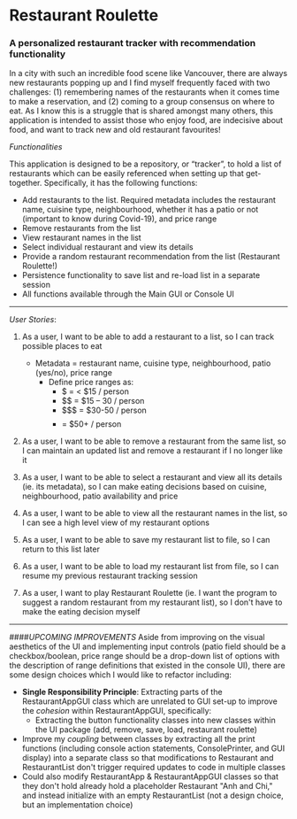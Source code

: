 # Restaurant Roulette

### A personalized restaurant tracker with recommendation functionality

In a city with such an incredible food scene like Vancouver, there are always new restaurants popping up and I find myself frequently faced with two challenges: (1) remembering names of the restaurants when it comes time to make a reservation, and (2) coming to a group consensus on where to eat. As I know this is a struggle that is shared amongst many others, this application is intended to assist those who enjoy food, are indecisive about food, and want to track new and old restaurant favourites!

*Functionalities*

This application is designed to be a repository, or “tracker”, to hold a list of restaurants which can be easily referenced when setting up that get-together. Specifically, it has the following functions:
- Add restaurants to the list. Required metadata includes the restaurant name, cuisine type, neighbourhood, whether it has a patio or not (important to know during Covid-19), and price range
- Remove restaurants from the list
- View restaurant names in the list
- Select individual restaurant and view its details
- Provide a random restaurant recommendation from the list (Restaurant Roulette!)
- Persistence functionality to save list and re-load list in a separate session
- All functions available through the Main GUI or Console UI

***
*User Stories*:
1. As a user, I want to be able to add a restaurant to a list, so I can track possible places to eat
   - Metadata = restaurant name, cuisine type, neighbourhood, patio (yes/no), price range
     - Define price ranges as:
       - $ = < $15 / person 
       - $$ = $15 – 30 / person 
       - $$$ = $30-50 / person 
       - $$$$ = $50+ / person

2. As a user, I want to be able to remove a restaurant from the same list, so I can maintain an updated list and remove a restaurant if I no longer like it
3. As a user, I want to be able to select a restaurant and view all its details (ie. its metadata), so I can make eating decisions based on cuisine, neighbourhood, patio availability and price
4. As a user, I want to be able to view all the restaurant names in the list, so I can see a high level view of my restaurant options
5. As a user, I want to be able to save my restaurant list to file, so I can return to this list later
6. As a user, I want to be able to load my restaurant list from file, so I can resume my previous restaurant tracking session
7. As a user, I want to play Restaurant Roulette (ie. I want the program to suggest a random restaurant from my restaurant list), so I don't have to make the eating decision myself


*****
####*UPCOMING IMPROVEMENTS* 
Aside from improving on the visual aesthetics of the UI and implementing input controls (patio field should be a checkbox/boolean, price range should be a drop-down list of options with the description of range definitions that existed in the console UI), there are some design choices which I would like to refactor including:

- **Single Responsibility Principle**: Extracting parts of the RestaurantAppGUI class which are unrelated to GUI set-up to improve the *cohesion* within RestaurantAppGUI, specifically:
  - Extracting the button functionality classes into new classes within the UI package (add, remove, save, load, restaurant roulette)
- Improve my *coupling* between classes by extracting all the print functions (including console action statements, ConsolePrinter, and GUI display) into a separate class so that modifications to Restaurant and RestaurantList don't trigger required updates to code in multiple classes  
- Could also modify RestaurantApp & RestaurantAppGUI classes so that they don't hold already hold a placeholder Restaurant "Anh and Chi," and instead initialize with an empty RestaurantList (not a design choice, but an implementation choice) 
